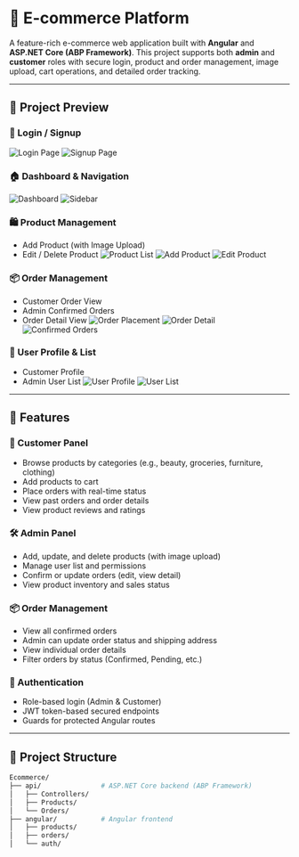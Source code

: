 # 🛒 E-commerce Platform

A feature-rich e-commerce web application built with **Angular** and **ASP.NET Core (ABP Framework)**. This project supports both **admin** and **customer** roles with secure login, product and order management, image upload, cart operations, and detailed order tracking.

---

## 📸 Project Preview

### 🔐 Login / Signup
![Login Page](https://github.com/shadr862/Ecommerce/blob/main/images/login.png)
![Signup Page](https://github.com/shadr862/Ecommerce/blob/main/images/signup.png)

### 🏠 Dashboard & Navigation
![Dashboard](https://github.com/shadr862/Ecommerce/blob/main/images/dashboard.PNG)
![Sidebar](https://github.com/shadr862/Ecommerce/blob/main/images/sidebar.png)

### 🛍️ Product Management
- Add Product (with Image Upload)
- Edit / Delete Product
![Product List](https://github.com/shadr862/Ecommerce/blob/main/images/product-list.png)
![Add Product](https://github.com/shadr862/Ecommerce/blob/main/images/add-product.png)
![Edit Product](https://github.com/shadr862/Ecommerce/blob/main/images/edit-product.png)

### 📦 Order Management
- Customer Order View
- Admin Confirmed Orders
- Order Detail View
![Order Placement](https://github.com/shadr862/Ecommerce/blob/main/images/order-placement.png)
![Order Detail](https://github.com/shadr862/Ecommerce/blob/main/images/order-detail.png)
![Confirmed Orders](https://github.com/shadr862/Ecommerce/blob/main/images/confirmed-orders.png)

### 👤 User Profile & List
- Customer Profile
- Admin User List
![User Profile](https://github.com/shadr862/Ecommerce/blob/main/images/user-profile.png)
![User List](https://github.com/shadr862/Ecommerce/blob/main/images/user-list.png)

---

## 🚀 Features

### 👤 Customer Panel

- Browse products by categories (e.g., beauty, groceries, furniture, clothing)
- Add products to cart
- Place orders with real-time status
- View past orders and order details
- View product reviews and ratings

### 🛠️ Admin Panel

- Add, update, and delete products (with image upload)
- Manage user list and permissions
- Confirm or update orders (edit, view detail)
- View product inventory and sales status

### 📦 Order Management

- View all confirmed orders
- Admin can update order status and shipping address
- View individual order details
- Filter orders by status (Confirmed, Pending, etc.)

### 🔐 Authentication

- Role-based login (Admin & Customer)
- JWT token-based secured endpoints
- Guards for protected Angular routes

---

## 📂 Project Structure

```bash
Ecommerce/
├── api/               # ASP.NET Core backend (ABP Framework)
│   ├── Controllers/
│   ├── Products/
│   └── Orders/
├── angular/           # Angular frontend
│   ├── products/
│   ├── orders/
│   └── auth/
